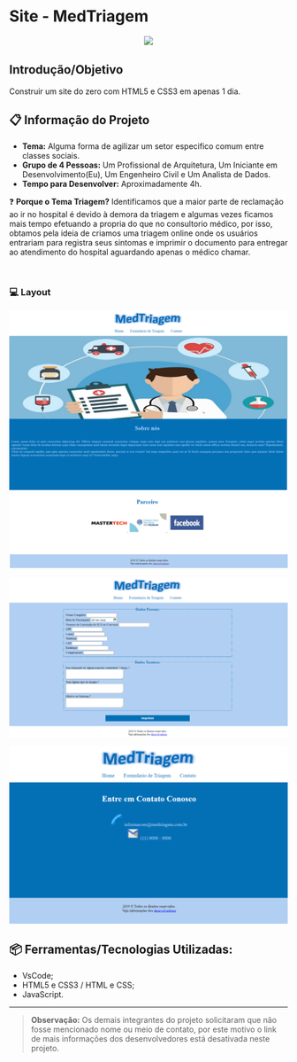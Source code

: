 # Site - MedTriagem
<p align="center">
    <img src="https://user-images.githubusercontent.com/48417347/84451200-b98e4700-ac28-11ea-98ad-fa7d5f85bcb7.jpg">
</p>

## Introdução/Objetivo
Construir um site do zero com HTML5 e CSS3 em apenas 1 dia.

## 📋 Informação do Projeto
- **Tema:** Alguma forma de agilizar um setor especifico comum entre classes sociais.
- **Grupo de 4 Pessoas:** Um Profissional de Arquitetura, Um Iniciante em Desenvolvimento(Eu), Um Engenheiro Civil e Um Analista de Dados.
- **Tempo para Desenvolver:** Aproximadamente 4h.

❓ **Porque o Tema Triagem?**
Identificamos que a maior parte de reclamação ao ir no hospital é devido à demora da triagem e algumas vezes ficamos mais tempo efetuando a propria do que no consultorio médico, por isso, obtamos pela ideia de criamos uma triagem online onde os usuários entrariam para registra seus sintomas e imprimir o documento para entregar ao atendimento do hospital aguardando apenas o médico chamar.

<br/>

### 💻 Layout
<p align="center">
    <img src="https://github.com/TamLuzs/MedTriagem/blob/master/layout/home.png">
</p>

<p align="center">
    <img src="https://github.com/TamLuzs/MedTriagem/blob/master/layout/form.png">
</p>

<p align="center">
    <img src="https://github.com/TamLuzs/MedTriagem/blob/master/layout/contato.png">
</p>

## 📦 Ferramentas/Tecnologias Utilizadas:
- VsCode;
- HTML5 e CSS3 / HTML e CSS;
- JavaScript.


------------

> **Observação:** Os demais integrantes do projeto solicitaram que não fosse mencionado nome ou meio de contato, por este motivo o link de mais informações dos desenvolvedores está desativada neste projeto.